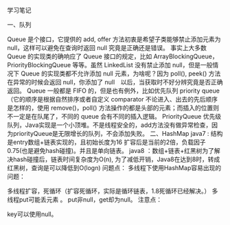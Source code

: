 学习笔记


一、队列

Queue 是个接口，它提供的 add, offer 方法初衷是希望子类能够禁止添加元素为 null，这样可以避免在查询时返回 null 究竟是正确还是错误。 事实上大多数 Queue 的实现类的确响应了 Queue 接口的规定，比如 ArrayBlockingQueue，PriorityBlockingQueue 等等。虽然 LinkedList 没有禁止添加 null，但是一般情况下 Queue 的实现类都不允许添加 null 元素，为啥呢？因为 poll(), peek() 方法在异常的时候会返回 null，你添加了 null　以后，当获取时不好分辨究竟是否正确返回。
Queue 一般都是 FIFO 的，但是也有例外，比如优先队列 priority queue（它的顺序是根据自然排序或者自定义 comparator
不论进入、出去的先后顺序是怎样的，使用 remove()，poll() 方法操作的都是头部的元素；而插入的位置则不一定是在队尾了，不同的 queue 会有不同的插入逻辑。
PriorityQueue 优先级队列，Java实现是一个小顶堆。不是线程安全的，add方法没有做异常检查，因为priorityQueue是无限增长的队列，不会添加失败。
二、HashMap
java7 : 结构是entry数组+链表实现的，且初始长度为16 扩容后是当前的2倍，负载因子0.75(也是避免hash碰撞)。并且是单向链表。
java8 ：数组+链表+红黑树为了解决hash碰撞后，链表时间复杂度为O(n), 为了减低开销，Java8在达到8时，转成红黑树，查询是可以降低到O(logn)
问题点：
多线程下使用HashMap容易出现的问题：

多线程扩容，死循环（扩容死循环，实际是循环链表，1.8死循环已经解决。）
多线程put可能丢元素 。
put非null，get却为null。
注意点：

key可以使用null。